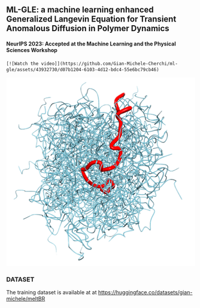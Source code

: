## ML-GLE: a machine learning enhanced Generalized Langevin Equation for Transient Anomalous Diffusion in Polymer Dynamics

#### NeurIPS 2023: Accepted at the Machine Learning and the Physical Sciences Workshop

```
[![Watch the video]](https://github.com/Gian-Michele-Cherchi/ml-gle/assets/43932730/d07b1204-6103-4d12-bdc4-55e6bc79cb46)
```


![1700335536342](image/README/1700335536342.png)

### DATASET

The training dataset is available at at https://huggingface.co/datasets/gian-michele/meltBR
